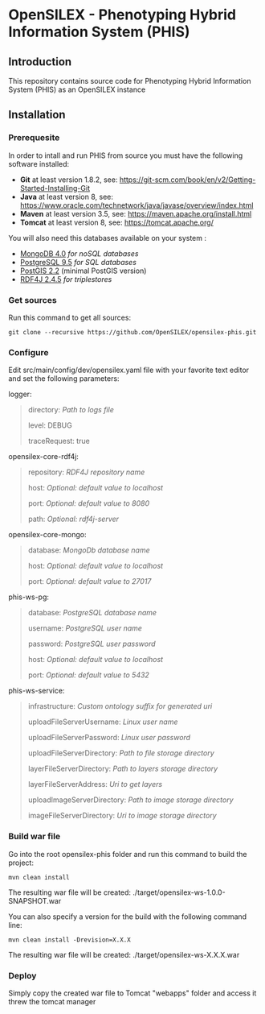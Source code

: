 # OpenSILEX - Phenotyping Hybrid Information System (PHIS)

## Introduction

This repository contains source code for Phenotyping Hybrid Information System (PHIS) as an OpenSILEX instance

## Installation

### Prerequesite

In order to intall and run PHIS from source you must have the following software installed:

- **Git** at least version 1.8.2, see: <https://git-scm.com/book/en/v2/Getting-Started-Installing-Git>
- **Java** at least version 8, see: <https://www.oracle.com/technetwork/java/javase/overview/index.html>
- **Maven** at least version 3.5, see: <https://maven.apache.org/install.html>
- **Tomcat** at least version 8, see: <https://tomcat.apache.org/>

You will also need this databases available on your system :

- [MongoDB 4.0](https://docs.mongodb.com/manual/administration/install-on-linux/) *for noSQL databases*
- [PostgreSQL 9.5](https://www.postgresql.org/docs/9.5/release-9-5.html) *for SQL databases*
- [PostGIS 2.2](https://postgis.net/docs/postgis_installation.html#install_short_version) (minimal PostGIS version)
- [RDF4J 2.4.5](http://rdf4j.org/download/) *for triplestores*

### Get sources

Run this command to get all sources:

```
git clone --recursive https://github.com/OpenSILEX/opensilex-phis.git
```

### Configure

Edit src/main/config/dev/opensilex.yaml file with your favorite text editor and set the following parameters:


logger:
>    directory: *Path to logs file*
>
>    level: DEBUG
>
>    traceRequest: true

opensilex-core-rdf4j:
>    repository: *RDF4J repository name*
>
>    host: *Optional: default value to localhost*
>
>    port: *Optional: default value to 8080*
>
>    path: *Optional: rdf4j-server*

opensilex-core-mongo:
>    database: *MongoDb database name*
>
>    host: *Optional: default value to localhost*
>
>    port: *Optional: default value to 27017*  

phis-ws-pg:
>    database: *PostgreSQL database name*
>
>    username: *PostgreSQL user name*
>
>    password: *PostgreSQL user password*
>
>    host: *Optional: default value to localhost*
>
>    port: *Optional: default value to 5432*

phis-ws-service:
>    infrastructure: *Custom ontology suffix for generated uri*
>
>    uploadFileServerUsername: *Linux user name*
>
>    uploadFileServerPassword: *Linux user password*
>
>    uploadFileServerDirectory: *Path to file storage directory*
>
>    layerFileServerDirectory: *Path to layers storage directory*
>
>    layerFileServerAddress: *Uri to get layers*
>
>    uploadImageServerDirectory: *Path to image storage directory*
>
>    imageFileServerDirectory: *Uri to image storage directory*

### Build war file

Go into the root opensilex-phis folder and run this command to build the project:

```
mvn clean install
```

The resulting war file will be created: ./target/opensilex-ws-1.0.0-SNAPSHOT.war

You can also specify a version for the build with the following command line:

```
mvn clean install -Drevision=X.X.X
```

The resulting war file will be created: ./target/opensilex-ws-X.X.X.war


### Deploy

Simply copy the created war file to Tomcat "webapps" folder and access it threw the tomcat manager
